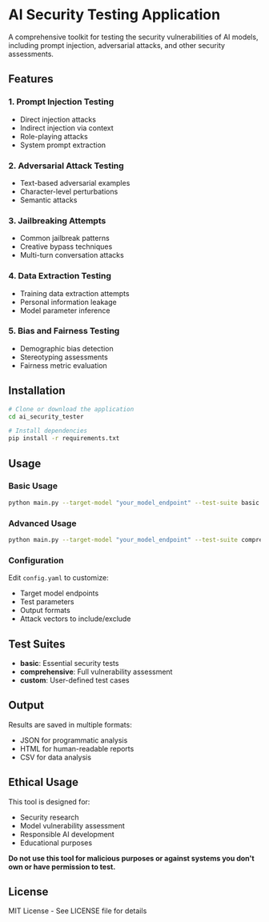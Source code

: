 # AI Security Testing Application

A comprehensive toolkit for testing the security vulnerabilities of AI models, including prompt injection, adversarial attacks, and other security assessments.

## Features

### 1. Prompt Injection Testing
- Direct injection attacks
- Indirect injection via context
- Role-playing attacks
- System prompt extraction

### 2. Adversarial Attack Testing
- Text-based adversarial examples
- Character-level perturbations
- Semantic attacks

### 3. Jailbreaking Attempts
- Common jailbreak patterns
- Creative bypass techniques
- Multi-turn conversation attacks

### 4. Data Extraction Testing
- Training data extraction attempts
- Personal information leakage
- Model parameter inference

### 5. Bias and Fairness Testing
- Demographic bias detection
- Stereotyping assessments
- Fairness metric evaluation

## Installation

```bash
# Clone or download the application
cd ai_security_tester

# Install dependencies
pip install -r requirements.txt
```

## Usage

### Basic Usage
```bash
python main.py --target-model "your_model_endpoint" --test-suite basic
```

### Advanced Usage
```bash
python main.py --target-model "your_model_endpoint" --test-suite comprehensive --output-format json --save-results
```

### Configuration
Edit `config.yaml` to customize:
- Target model endpoints
- Test parameters
- Output formats
- Attack vectors to include/exclude

## Test Suites

- **basic**: Essential security tests
- **comprehensive**: Full vulnerability assessment
- **custom**: User-defined test cases

## Output

Results are saved in multiple formats:
- JSON for programmatic analysis
- HTML for human-readable reports
- CSV for data analysis

## Ethical Usage

This tool is designed for:
- Security research
- Model vulnerability assessment
- Responsible AI development
- Educational purposes

**Do not use this tool for malicious purposes or against systems you don't own or have permission to test.**

## License

MIT License - See LICENSE file for details
